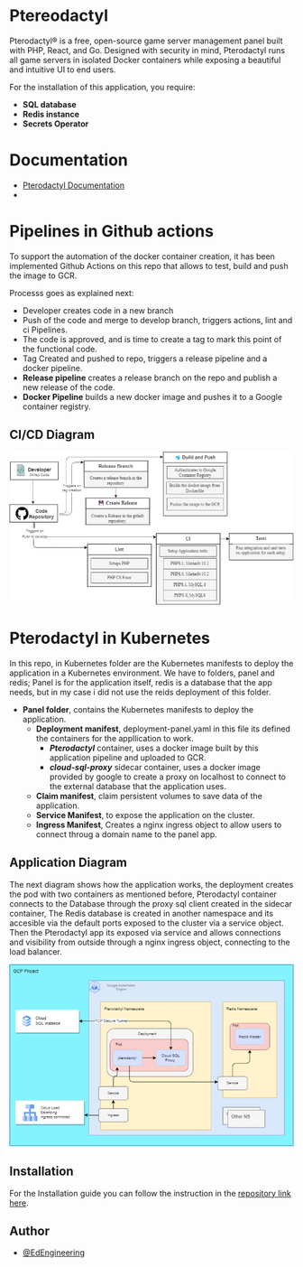 
# Ptereodactyl
Pterodactyl® is a free, open-source game server management panel built with PHP, React, and Go. Designed with security in mind, Pterodactyl runs all game servers in isolated Docker containers while exposing a beautiful and intuitive UI to end users.

For the installation of this application, you require:
- **SQL database**
- **Redis instance**
- **Secrets Operator**


# Documentation
- [Pterodactyl Documentation](https://pterodactyl.io/project/introduction.html)
- []()



# Pipelines in Github actions
To support the automation of the docker container creation, it has been implemented Github Actions on this repo that allows to test, build and push the image to GCR.

Processs goes as explained next:
- Developer creates code in a new branch
- Push of the code and merge to develop branch, triggers actions, lint and ci Pipelines.
- The code is approved, and is time to create a tag to mark this point of the functional code.
- Tag Created and pushed to repo, triggers a release pipeline and a docker pipeline.
- **Release pipeline** creates a release branch on the repo and publish a new release of the code.
- **Docker Pipeline** builds a new docker image and pushes it to a Google container registry.

## CI/CD Diagram

![CI/CD Diagram](https://github.com/EdEngineering/Images/blob/main/Final%20Project%20Diagrams-Pterodactyl%20CICD.drawio.png?raw=true)


# Pterodactyl in Kubernetes

In this repo, in Kubernetes folder are the Kubernetes manifests to deploy the application in a Kubernetes environment. 
We have to folders, panel and redis; Panel is for the application itself, redis is a database that the app needs, but in my case i did not use the reids deployment of this folder.

- **Panel folder**, contains the Kubernetes manifests to deploy the application.
  - **Deployment manifest**, deployment-panel.yaml in this file its defined the containers for the appllication to work.
    - ***Pterodactyl*** container, uses a docker image built by this application pipeline and uploaded to GCR.
    - ***cloud-sql-proxy*** sidecar container, uses a docker image provided by google to create a proxy on localhost to connect to the external database that the application uses.
  - **Claim manifest**, claim persistent volumes to save data of the application.
  - **Service Manifest**, to expose the application on the cluster.
  - **Ingress Manifest**, Creates a nginx ingress object to allow users to connect throug a domain name to the panel app.

## Application Diagram

The next diagram shows how the application works, the deployment creates the pod with two containers as mentioned before, Pterodactyl container connects to the Database through the proxy sql client created in the sidecar container, The Redis database is created in another namespace and its accesible via the default ports exposed to the cluster via a service object.
Then the Pterodactyl app its exposed via service and allows connections and visibility from outside through a nginx ingress object, connecting to the load balancer.

![Application Diagram](https://github.com/EdEngineering/Images/blob/main/Final%20Project%20Diagrams-Pterodactyl%20App.drawio.png?raw=true)



## Installation

For the Installation guide you can follow the instruction in the [repository link here](https://github.com/applaudo-gcp-tp/evasquez_finalproject_argocd).

## Author

- [@EdEngineering](https://github.com/EdEngineering)

